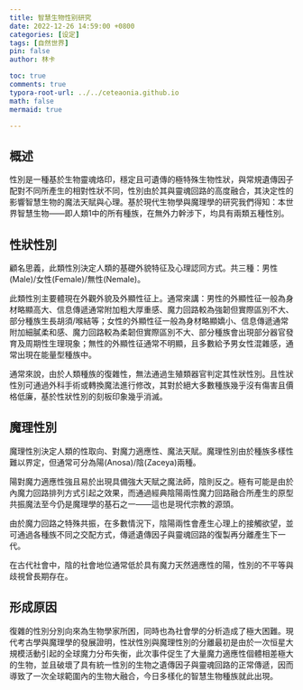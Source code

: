 ```yaml
---
title: 智慧生物性别研究
date: 2022-12-26 14:59:00 +0800
categories: [设定]
tags: [自然世界]
pin: false
author: 林卡

toc: true
comments: true
typora-root-url: ../../ceteaonia.github.io
math: false
mermaid: true

---
```


## 概述

性別是一種基於生物靈魂烙印，穩定且可遺傳的極特殊生物性狀，與常規遺傳因子配對不同所產生的相對性狀不同，性別由於其與靈魂回路的高度融合，其決定性的影響智慧生物的魔法天賦與心理。基於現代生物學與魔理學的研究我們得知：本世界智慧生物——即人類1中的所有種族，在無外力幹涉下，均具有兩類五種性別。

## 性狀性別

顧名思義，此類性別決定人類的基礎外貌特征及心理認同方式。共三種：男性(Male)/女性(Female)/無性(Nemale)。

此類性別主要體現在外觀外貌及外顯性征上。通常來講：男性的外顯性征一般為身材略顯高大、信息傳遞通常附加粗大厚重感、魔力回路較為強韌但實際區別不大、部分種族生長胡須/喉結等；女性的外顯性征一般為身材略顯嬌小、信息傳遞通常附加細膩柔和感、魔力回路較為柔韌但實際區別不大、部分種族會出現部分器官發育及周期性生理現象；無性的外顯性征通常不明顯，且多數給予男女性混雜感，通常出現在能量型種族中。

通常來說，由於人類種族的復雜性，無法通過生殖類器官判定其性狀性別。且性狀性別可通過外科手術或轉換魔法進行修改，其對於絕大多數種族幾乎沒有傷害且價格低廉，基於性狀性別的刻板印象幾乎消滅。

## 魔理性別

魔理性別決定人類的性取向、對魔力適應性、魔法天賦。魔理性別由於種族多樣性難以界定，但通常可分為陽(Anosa)/陰(Zaceya)兩種。

陽對魔力適應性強且易於出現具備強大天賦之魔法師，陰則反之。極有可能是由於內魔力回路排列方式引起之效果，而通過經典陰陽兩性魔力回路融合所產生的原型共振魔法至今仍是魔理學的基石之一——這也是現代宗教的源頭。

由於魔力回路之特殊共振，在多數情況下，陰陽兩性會產生心理上的接觸欲望，並可通過各種族不同之交配方式，傳遞遺傳因子與靈魂回路的復製再分離產生下一代。

在古代社會中，陰的社會地位通常低於具有魔力天然適應性的陽，性別的不平等與歧視曾長期存在。

## 形成原因

復雜的性別分別向來為生物學家所困，同時也為社會學的分析造成了極大困難。現代考古學與魔理學的發展證明，性狀性別與魔理性別的分離最初是由於一次恒星大規模活動引起的全球魔力分布失衡，此次事件促生了大量魔力適應性個體相差極大的生物，並且破壞了具有統一性別的生物之遺傳因子與靈魂回路的正常傳遞，因而導致了一次全球範圍內的生物大融合，今日多樣化的智慧生物種族就此出現。